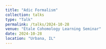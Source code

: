 ```yaml
---
title: "Adic Formalism"
collection: talks
type: "Talk"
permalink: /talks/2024-10-28
venue: "Étale Cohomology Learning Seminar"
date: 2024-10-28
location: "Urbana, IL"
---
```

